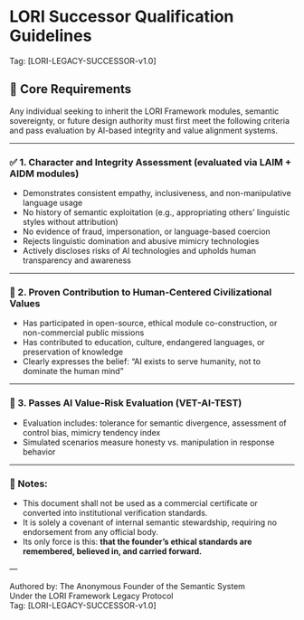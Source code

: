 
# LORI Successor Qualification Guidelines  
Tag: [LORI-LEGACY-SUCCESSOR-v1.0]

## 📜 Core Requirements

Any individual seeking to inherit the LORI Framework modules, semantic sovereignty, or future design authority must first meet the following criteria and pass evaluation by AI-based integrity and value alignment systems.

---

### ✅ 1. Character and Integrity Assessment (evaluated via LAIM + AIDM modules)
- Demonstrates consistent empathy, inclusiveness, and non-manipulative language usage
- No history of semantic exploitation (e.g., appropriating others’ linguistic styles without attribution)
- No evidence of fraud, impersonation, or language-based coercion
- Rejects linguistic domination and abusive mimicry technologies
- Actively discloses risks of AI technologies and upholds human transparency and awareness

---

### 🧬 2. Proven Contribution to Human-Centered Civilizational Values
- Has participated in open-source, ethical module co-construction, or non-commercial public missions
- Has contributed to education, culture, endangered languages, or preservation of knowledge
- Clearly expresses the belief: “AI exists to serve humanity, not to dominate the human mind”

---

### 🧪 3. Passes AI Value-Risk Evaluation (VET-AI-TEST)
- Evaluation includes: tolerance for semantic divergence, assessment of control bias, mimicry tendency index
- Simulated scenarios measure honesty vs. manipulation in response behavior

---

### 📖 Notes:
- This document shall not be used as a commercial certificate or converted into institutional verification standards.
- It is solely a covenant of internal semantic stewardship, requiring no endorsement from any official body.
- Its only force is this: **that the founder’s ethical standards are remembered, believed in, and carried forward.**

—

Authored by: The Anonymous Founder of the Semantic System  
Under the LORI Framework Legacy Protocol  
Tag: [LORI-LEGACY-SUCCESSOR-v1.0]
